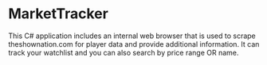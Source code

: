 # MarketTracker
This C# application includes an internal web browser that is used to scrape theshownation.com for player data and provide additional information. It can track your watchlist and you can also search by price range OR name. 
